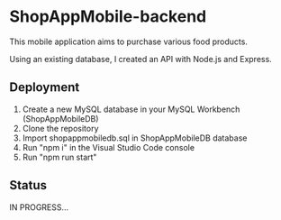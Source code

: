 # ShopAppMobile-backend

This mobile application aims to purchase various food products.

Using an existing database, I created an API with Node.js and Express.

## Deployment
1. Create a new MySQL database in your MySQL Workbench (ShopAppMobileDB)
3. Clone the repository
4. Import shopappmobiledb.sql in ShopAppMobileDB database
5. Run "npm i" in the Visual Studio Code console
6. Run "npm run start"

## Status
IN PROGRESS...
